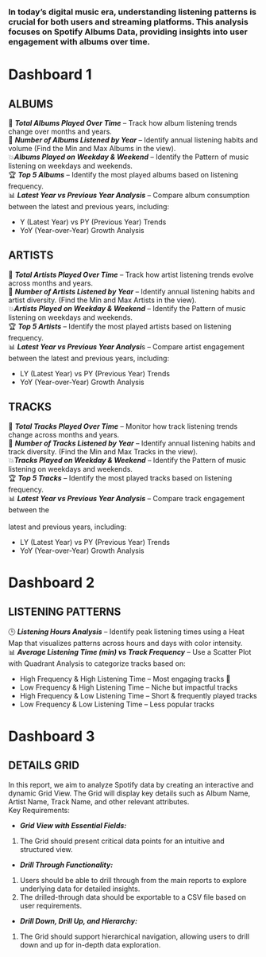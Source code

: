 ### In today’s digital music era, understanding listening patterns is crucial for both users and streaming platforms. This analysis focuses on Spotify Albums Data, providing insights into user engagement with albums over time.

# Dashboard 1
## ALBUMS
🎵 ***Total Albums Played Over Time*** – Track how album listening trends change over months and years. <br>
📅 ***Number of Albums Listened by Year*** – Identify annual listening habits and volume (Find the Min and Max Albums in the view).<br>
💥***Albums Played on Weekday & Weekend*** – Identify the Pattern of music listening on weekdays and weekends.<br>
🏆 ***Top 5 Albums*** – Identify the most played albums based on listening frequency.<br>
📊 ***Latest Year vs Previous Year Analysis*** – Compare album consumption between the latest and previous years, including:<br>

*	Y (Latest Year) vs PY (Previous Year) Trends
*	YoY (Year-over-Year) Growth Analysis

## ARTISTS
🎵 ***Total Artists Played Over Time*** – Track how artist listening trends evolve across months and years.<br>
📅 ***Number of Artists Listened by Year*** – Identify annual listening habits and artist diversity. (Find the Min and Max Artists in the view).<br>
💥***Artists Played on Weekday & Weekend*** – Identify the Pattern of music listening on weekdays and weekends.<br>
🏆 ***Top 5 Artists*** – Identify the most played artists based on listening frequency.<br>
📊 ***Latest Year vs Previous Year Analysi***s – Compare artist engagement between the latest and previous years, including:<br>
*	LY (Latest Year) vs PY (Previous Year) Trends
*	YoY (Year-over-Year) Growth Analysis

## TRACKS
🎵 ***Total Tracks Played Over Time*** – Monitor how track listening trends change across months and years.<br>
📅 ***Number of Tracks Listened by Year*** – Identify annual listening habits and track diversity. (Find the Min and Max Tracks in the view).<br>
💥***Tracks Played on Weekday & Weekend*** – Identify the Pattern of music listening on weekdays and weekends.<br>
🏆 ***Top 5 Tracks*** – Identify the most played tracks based on listening frequency.<br>
📊 ***Latest Year vs Previous Year Analysis*** – Compare track engagement between the <br><br>latest and previous years, including:<br>
* LY (Latest Year) vs PY (Previous Year) Trends
* YoY (Year-over-Year) Growth Analysis


# Dashboard 2
## LISTENING PATTERNS

🕒 ***Listening Hours Analysis*** – Identify peak listening times using a Heat Map that visualizes patterns across hours and days with color intensity.<br>
📊 ***Average Listening Time (min) vs Track Frequency*** – Use a Scatter Plot with Quadrant Analysis to categorize tracks based on:<br>
*	High Frequency & High Listening Time – Most engaging tracks 🎯
*	Low Frequency & High Listening Time – Niche but impactful tracks
*	High Frequency & Low Listening Time – Short & frequently played tracks
*	Low Frequency & Low Listening Time – Less popular tracks

# Dashboard 3
## DETAILS GRID
In this report, we aim to analyze Spotify data by creating an interactive and dynamic Grid View. The Grid will display key details such as Album Name, Artist Name, Track Name, and other relevant attributes.<br>
Key Requirements:<br>
* ***Grid View with Essential Fields:*** <br>
1. The Grid should present critical data points for an intuitive and structured view.
* ***Drill Through Functionality:*** <br>
1. Users should be able to drill through from the main reports to explore underlying data for detailed insights.
2. The drilled-through data should be exportable to a CSV file based on user requirements.
* ***Drill Down, Drill Up, and Hierarchy:*** <br>
1. The Grid should support hierarchical navigation, allowing users to drill down and up for in-depth data exploration.

